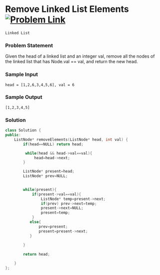 # Remove Linked List Elements &ensp;  [![Problem Link](https://img.shields.io/badge/-LeetCode-FFA116?style=for-the-badge&logo=LeetCode&logoColor=black)](https://leetcode.com/problems/remove-linked-list-elements/description/)

```
Linked List
``` 
### Problem Statement 
Given the head of a linked list and an integer val, remove all the nodes of the linked list that has Node.val == val, and return the new head.


### Sample Input
```
head = [1,2,6,3,4,5,6], val = 6
```
### Sample Output
```
[1,2,3,4,5]
```

### Solution
```cpp
class Solution {
public:
    ListNode* removeElements(ListNode* head, int val) {
        if(head==NULL) return head;

         while(head && head->val==val){
             head=head->next;
        }

        ListNode* present=head;
        ListNode* prev=NULL;

       
        while(present){
            if(present->val==val){
                ListNode* temp=present->next;
                if(prev) prev->next=temp;
                present->next=NULL;
                present=temp;
            }
           else{
               prev=present;
               present=present->next;
           } 
          
        }
        
        return head;

    }
};